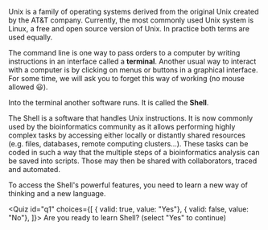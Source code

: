 <script>
import Quiz from "components/Quiz.svelte";
</script>

Unix is a family of operating systems derived from the original Unix created by the AT&T company. Currently, the most commonly used Unix system is Linux, a free and open source version of Unix. In practice both terms are used equally.


The command line is one way to pass orders to a computer by writing instructions in an interface called a **terminal**.
Another usual way to interact with a computer is by clicking on menus or buttons in a graphical interface. For some time, we will ask you to forget this way of working (no mouse allowed 😃).

Into the terminal another software runs. It is called the **Shell**.

The Shell is a software that handles Unix instructions. It is now commonly used by the bioinformatics community as it allows performing highly complex tasks by accessing either locally or distantly shared resources (e.g. files, databases, remote computing clusters...). These tasks can be coded in such a way that the multiple steps of a bioinformatics analysis can be saved into scripts. Those may then be shared with collaborators, traced and automated.

To access the Shell's powerful features, you need to learn a new way of thinking and a new language.

<Quiz id="q1" choices={[
	{ valid: true, value: "Yes"},
	{ valid: false, value: "No"},
]}>
	<span slot="prompt">
		Are you ready to learn Shell? (select "Yes" to continue)
	</span>
</Quiz>
